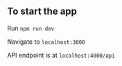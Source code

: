 ## To start the app
Run `npm run dev`

Navigate to `localhost:3000`

API endpoint is at `localhost:4000/api`
